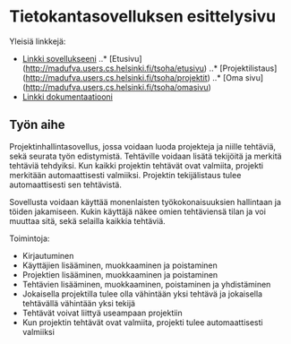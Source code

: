 # Tietokantasovelluksen esittelysivu

Yleisiä linkkejä:

* [Linkki sovellukseeni](http://madufva.users.cs.helsinki.fi/tsoha)
..* [Etusivu] (http://madufva.users.cs.helsinki.fi/tsoha/etusivu)
..* [Projektilistaus] (http://madufva.users.cs.helsinki.fi/tsoha/projektit)
..* [Oma sivu] (http://madufva.users.cs.helsinki.fi/tsoha/omasivu)
* [Linkki dokumentaatiooni](doc/dokumentaatio.pdf)

## Työn aihe

Projektinhallintasovellus, jossa voidaan luoda projekteja ja niille tehtäviä, sekä seurata työn edistymistä.
Tehtäville voidaan lisätä tekijöitä ja merkitä tehtäviä tehdyiksi. Kun kaikki projektin tehtävät ovat valmiita,
projekti merkitään automaattisesti valmiiksi. Projektin tekijälistaus tulee automaattisesti sen tehtävistä.

Sovellusta voidaan käyttää monenlaisten työkokonaisuuksien hallintaan ja töiden jakamiseen. Kukin käyttäjä näkee 
omien tehtäviensä tilan ja voi muuttaa sitä, sekä selailla kaikkia tehtäviä.

Toimintoja:
* Kirjautuminen
* Käyttäjien lisääminen, muokkaaminen ja poistaminen
* Projektien lisääminen, muokkaaminen ja poistaminen
* Tehtävien lisääminen, muokkaaminen, poistaminen ja yhdistäminen
* Jokaisella projektilla tulee olla vähintään yksi tehtävä ja jokaisella tehtävällä vähintään yksi tekijä
* Tehtävät voivat liittyä useampaan projektiin
* Kun projektin tehtävät ovat valmiita, projekti tulee automaattisesti valmiiksi
